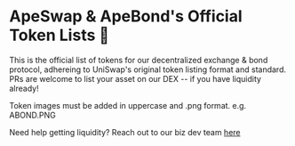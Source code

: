 # ApeSwap & ApeBond's Official Token Lists 🍌

This is the official list of tokens for our decentralized exchange & bond protocol, adhereing to UniSwap's original token listing format and standard. PRs are welcome to list your asset on our DEX -- if you have liquidity already!

Token images must be added in uppercase and .png format. e.g. ABOND.PNG

Need help getting liquidity? Reach out to our biz dev team [here](https://apeswap.click/partner)
